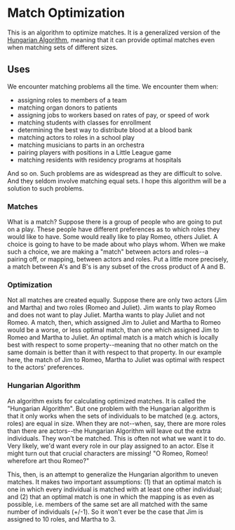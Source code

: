 # Match Optimization

This is an algorithm to optimize matches. It is a generalized version of the [Hungarian Algorithm](http://en.wikipedia.org/wiki/Hungarian_algorithm), meaning that it can provide optimal matches even when matching sets of different sizes.

## Uses
We encounter matching problems all the time. We encounter them when:
- assigning roles to members of a team
- matching organ donors to patients
- assigning jobs to workers based on rates of pay, or speed of work
- matching students with classes for enrollment
- determining the best way to distribute blood at a blood bank
- matching actors to roles in a school play
- matching musicians to parts in an orchestra
- pairing players with positions in a Little League game
- matching residents with residency programs at hospitals

And so on. Such problems are as widespread as they are difficult to solve. And they seldom involve matching equal sets. I hope this algorithm will be a solution to such problems.

### Matches
What is a match? Suppose there is a group of people who are going to put on a play. These people have different preferences as to which roles they would like to have. Some would really like to play Romeo, others Juliet. A choice is going to have to be made about who plays whom. When we make such a choice, we are making a "match" between actors and roles--a pairing off, or mapping, between actors and roles. Put a little more precisely, a match between A's and B's is any subset of the cross product of A and B.

### Optimization
Not all matches are created equally. Suppose there are only two actors (Jim and Martha) and two roles (Romeo and Juliet). Jim wants to play Romeo and does not want to play Juliet. Martha wants to play Juliet and not Romeo. A match, then, which assigned Jim to Juliet and Martha to Romeo would be a worse, or less optimal match, than one which assigned Jim to Romeo and Martha to Juliet. An optimal match is a match which is locally best with respect to some property--meaning that no other match on the same domain is better than it with respect to that property. In our example here, the match of Jim to Romeo, Martha to Juliet was optimal with respect to the actors' preferences.

### Hungarian Algorithm
An algorithm exists for calculating optimized matches. It is called the "Hungarian Algorithm". But one problem with the Hungarian algorithm is that it only works when the sets of individuals to be matched (e.g. actors, roles) are equal in size. When they are not--when, say, there are more roles than there are actors--the Hungarian Algorithm will leave out the extra individuals. They won't be matched. This is often not what we want it to do. Very likely, we'd want every role in our play assigned to an actor. Else it might turn out that crucial characters are missing! "O Romeo, Romeo! wherefore art thou Romeo?"

This, then, is an attempt to generalize the Hungarian algorithm to uneven matches. It makes two important assumptions: (1) that an optimal match is one in which every individual is matched with at least one other individual; and (2) that an optimal match is one in which the mapping is as even as possible, i.e. members of the same set are all matched with the same number of individuals (+/-1). So it won't ever be the case that Jim is assigned to 10 roles, and Martha to 3.